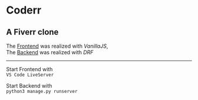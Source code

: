 # Coderr
## A Fiverr clone

The [Frontend](https://github.com/cvosoft/coderr-frontend/) was realized with _VanillaJS_,  
The [Backend](https://github.com/cvosoft/coderr-backend/) was realized with _DRF_

-----

Start Frontend with  
`VS Code LiveServer`

Start Backend with  
`python3 manage.py runserver`